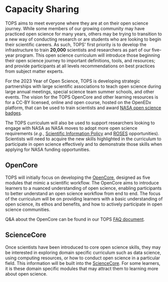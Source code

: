 # Capacity Sharing

TOPS aims to meet everyone where they are at on their open science journey. While some members of our growing community may have practiced open science for many years, others may be trying to transition to a new way of conducting research or are students who are looking to begin their scientific careers. As such, TOPS' first priority is to develop the infrastructure to train **20,000** scientists and researchers as part of our five-year program. This open science curriculum will introduce those beginning their open science journey to important definitions, tools, and resources; and provide participants at all levels recommendations on best practices from subject matter experts. 

For the 2023 Year of Open Science, TOPS is developing strategic partnerships with large scientific associations to teach open science during large annual meetings, special science team summer schools, and other events. The vision for the TOPS OpenCore and other learning resources is for a CC-BY licensed, online and open course, hosted on the OpenEDx platform, that can be used to train scientists and award [NASA open science badges](./../Area3_Incentives/badging.md). 

The TOPS curriculum will also be used to support researchers looking to engage with NASA as NASA moves to adopt more open science requirements (*e.g.*, [Scientific Information Policy](https://science.nasa.gov/researchers/science-data/science-information-policy) and [ROSES](https://science.nasa.gov/researchers/sara/grant-solicitations) opportunities). Scientists will need to acquire the new skills highlighted in the curriculum to participate in open science effectively and to demonstrate those skills when applying for NASA funding opportunities.  

## OpenCore

TOPS will initially focus on developing the [OpenCore](./OpenCore/readme.md), designed as five modules that mimic a scientific workflow. The OpenCore aims to introduce learners to a nuanced understanding of open science, enabling participants to better understand an open science workflow from end to end. The focus of the curriculum will be on providing learners with a basic understanding of open science, its ethos and benefits, and how to actively participate in open science communities. 

Q&A about the OpenCore can be found in our TOPS [FAQ document](/tops_faq.md).

## ScienceCore

Once scientists have been introduced to core open science skills, they may be interested in exploring domain specific curriculum such as data science, using computing resources, or how to conduct open science in a particular field. This information will be built into the [ScienceCore](./ScienceCore/readme.md). For some learners, it is these domain specific modules that may attract them to learning more about open science. 
